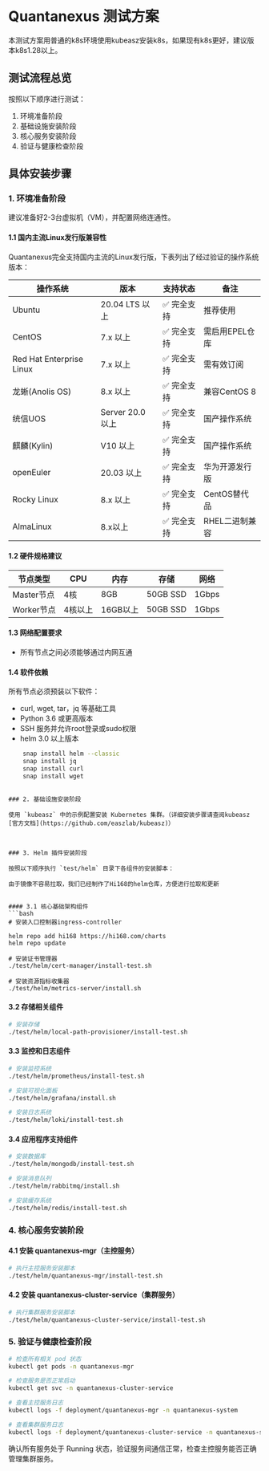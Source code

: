 # Quantanexus 测试方案

本测试方案用普通的k8s环境使用kubeasz安装k8s，如果现有k8s更好，建议版本k8s1.28以上。


## 测试流程总览

按照以下顺序进行测试：

1. 环境准备阶段
2. 基础设施安装阶段
3. 核心服务安装阶段
4. 验证与健康检查阶段

## 具体安装步骤

### 1. 环境准备阶段

建议准备好2-3台虚拟机（VM），并配置网络连通性。

#### 1.1 国内主流Linux发行版兼容性

Quantanexus完全支持国内主流的Linux发行版，下表列出了经过验证的操作系统版本：

| 操作系统 | 版本 | 支持状态 | 备注 |
|---------|------|---------|------|
| Ubuntu | 20.04 LTS 以上| ✅ 完全支持 | 推荐使用 |
| CentOS | 7.x 以上| ✅ 完全支持 | 需启用EPEL仓库 |
| Red Hat Enterprise Linux | 7.x 以上 | ✅ 完全支持 | 需有效订阅 |
| 龙蜥(Anolis OS) | 8.x 以上| ✅ 完全支持 | 兼容CentOS 8 |
| 统信UOS | Server 20.0 以上| ✅ 完全支持 | 国产操作系统 |
| 麒麟(Kylin) | V10 以上| ✅ 完全支持 | 国产操作系统 |
| openEuler | 20.03 以上 | ✅ 完全支持 | 华为开源发行版 |
| Rocky Linux | 8.x 以上 | ✅ 完全支持 | CentOS替代品 |
| AlmaLinux | 8.x以上| ✅ 完全支持 | RHEL二进制兼容 |

#### 1.2 硬件规格建议

| 节点类型 | CPU | 内存 | 存储 | 网络 |
|---------|-----|------|------|------|
| Master节点 | 4核 | 8GB | 50GB SSD | 1Gbps |
| Worker节点 | 4核以上 | 16GB以上 | 50GB SSD| 1Gbps |

#### 1.3 网络配置要求

- 所有节点之间必须能够通过内网互通

#### 1.4 软件依赖

所有节点必须预装以下软件：
- curl, wget, tar，jq 等基础工具
- Python 3.6 或更高版本
- SSH 服务并允许root登录或sudo权限
- helm 3.0 以上版本  
```bash 
    snap install helm --classic
    snap install jq
    snap install curl
    snap install wget
```


```

### 2. 基础设施安装阶段

使用 `kubeasz` 中的示例配置安装 Kubernetes 集群。（详细安装步骤请查阅kubeasz [官方文档](https://github.com/easzlab/kubeasz)）



### 3. Helm 插件安装阶段

按照以下顺序执行 `test/helm` 目录下各组件的安装脚本：

由于镜像不容易拉取，我们已经制作了Hi168的helm仓库，方便进行拉取和更新


#### 3.1 核心基础架构组件
```bash
# 安装入口控制器ingress-controller

helm repo add hi168 https://hi168.com/charts 
helm repo update

# 安装证书管理器
./test/helm/cert-manager/install-test.sh

# 安装资源指标收集器
./test/helm/metrics-server/install.sh
```

#### 3.2 存储相关组件
```bash
# 安装存储 
./test/helm/local-path-provisioner/install-test.sh
```

#### 3.3 监控和日志组件
```bash
# 安装监控系统
./test/helm/prometheus/install-test.sh

# 安装可视化面板
./test/helm/grafana/install.sh

# 安装日志系统
./test/helm/loki/install-test.sh
```

#### 3.4 应用程序支持组件
```bash
# 安装数据库
./test/helm/mongodb/install-test.sh

# 安装消息队列
./test/helm/rabbitmq/install.sh

# 安装缓存系统
./test/helm/redis/install-test.sh
```

### 4. 核心服务安装阶段

#### 4.1 安装 quantanexus-mgr（主控服务）
```bash
# 执行主控服务安装脚本
./test/helm/quantanexus-mgr/install-test.sh
```

#### 4.2 安装 quantanexus-cluster-service（集群服务）
```bash
# 执行集群服务安装脚本
./test/helm/quantanexus-cluster-service/install-test.sh
```

### 5. 验证与健康检查阶段

```bash
# 检查所有相关 pod 状态
kubectl get pods -n quantanexus-mgr

# 检查服务是否正常启动
kubectl get svc -n quantanexus-cluster-service

# 查看主控服务日志
kubectl logs -f deployment/quantanexus-mgr -n quantanexus-system

# 查看集群服务日志
kubectl logs -f deployment/quantanexus-cluster-service -n quantanexus-system
```

确认所有服务处于 Running 状态，验证服务间通信正常，检查主控服务能否正确管理集群服务。